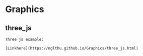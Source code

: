 # Graphics
## three_js
````
Three js example:

[Linkhere](https://nglthu.github.io/Graphics/three_js.html)

````

